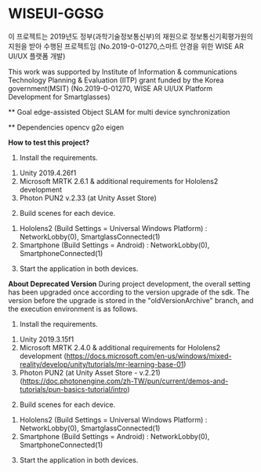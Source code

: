 # WISEUI-GGSG
이 프로젝트는 2019년도 정부(과학기술정보통신부)의 재원으로 정보통신기획평가원의 지원을 받아 수행된 프로젝트임 (No.2019-0-01270,스마트 안경을 위한 WISE AR UI/UX 플랫폼 개발)

This work was supported by Institute of Information & communications Technology Planning & Evaluation (IITP) grant funded by the Korea government(MSIT) (No.2019-0-01270, WISE AR UI/UX Platform Development for Smartglasses)

** Goal
edge-assisted Object SLAM for multi device synchronization

** Dependencies
opencv
g2o
eigen

**How to test this project?**
1. Install the requirements.
  1) Unity 2019.4.26f1
  2) Microsoft MRTK 2.6.1 & additional requirements for Hololens2 development
  3) Photon PUN2 v.2.33 (at Unity Asset Store)

2. Build scenes for each device.
  1) Hololens2 (Build Settings = Universal Windows Platform) : NetworkLobby(0), SmartglassConnected(1)
  2) Smartphone (Build Settings = Android) : NetworkLobby(0), SmartphoneConnected(1)

3. Start the application in both devices.


**About Deprecated Version**
During project development, the overall setting has been upgraded once according to the version upgrade of the sdk. The version before the upgrade is stored in the "oldVersionArchive" branch, and the execution environment is as follows.

1. Install the requirements.
  1) Unity 2019.3.15f1
  2) Microsoft MRTK 2.4.0 & additional requirements for Hololens2 development (https://docs.microsoft.com/en-us/windows/mixed-reality/develop/unity/tutorials/mr-learning-base-01)
  3) Photon PUN2 (at Unity Asset Store - v.2.21) (https://doc.photonengine.com/zh-TW/pun/current/demos-and-tutorials/pun-basics-tutorial/intro)

2. Build scenes for each device.
  1) Hololens2 (Build Settings = Universal Windows Platform) : NetworkLobby(0), SmartglassConnected(1)
  2) Smartphone (Build Settings = Android) : NetworkLobby(0), SmartphoneConnected(1)

3. Start the application in both devices.